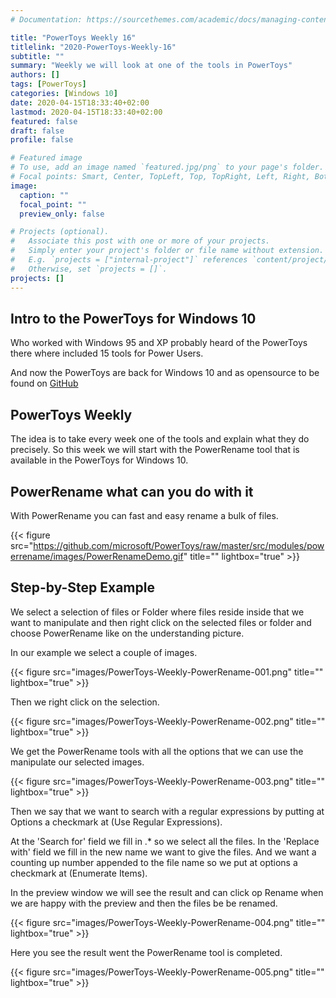 ```yaml
---
# Documentation: https://sourcethemes.com/academic/docs/managing-content/

title: "PowerToys Weekly 16"
titlelink: "2020-PowerToys-Weekly-16"
subtitle: ""
summary: "Weekly we will look at one of the tools in PowerToys"
authors: []
tags: [PowerToys]
categories: [Windows 10]
date: 2020-04-15T18:33:40+02:00
lastmod: 2020-04-15T18:33:40+02:00
featured: false
draft: false
profile: false

# Featured image
# To use, add an image named `featured.jpg/png` to your page's folder.
# Focal points: Smart, Center, TopLeft, Top, TopRight, Left, Right, BottomLeft, Bottom, BottomRight.
image:
  caption: ""
  focal_point: ""
  preview_only: false

# Projects (optional).
#   Associate this post with one or more of your projects.
#   Simply enter your project's folder or file name without extension.
#   E.g. `projects = ["internal-project"]` references `content/project/deep-learning/index.md`.
#   Otherwise, set `projects = []`.
projects: []
---
```


## Intro to the PowerToys for Windows 10

Who worked with Windows 95 and XP probably heard of the PowerToys there where included 15 tools for Power Users.

And now the PowerToys are back for Windows 10 and as opensource to be found on [GitHub](https://github.com/microsoft/PowerToys)

## PowerToys Weekly

The idea is to take every week one of the tools and explain what they do precisely. So this week we will start with the PowerRename tool that is available in the PowerToys for Windows 10.

## PowerRename what can you do with it

With PowerRename you can fast and easy rename a bulk of files.

{{< figure src="https://github.com/microsoft/PowerToys/raw/master/src/modules/powerrename/images/PowerRenameDemo.gif" title="" lightbox="true" >}}

## Step-by-Step Example

We select a selection of files or Folder where files reside inside that we want to manipulate and then right click on the selected files or folder and choose PowerRename like on the understanding picture.

In our example we select a couple of images.

{{< figure src="images/PowerToys-Weekly-PowerRename-001.png" title="" lightbox="true" >}}

Then we right click on the selection.

{{< figure src="images/PowerToys-Weekly-PowerRename-002.png" title="" lightbox="true" >}}

We get the PowerRename tools with all the options that we can use the manipulate our selected images.

{{< figure src="images/PowerToys-Weekly-PowerRename-003.png" title="" lightbox="true" >}}

Then we say that we want to search with a regular expressions by putting at Options a checkmark at (Use Regular Expressions).

At the 'Search for' field we fill in .* so we select all the files. In the 'Replace with' field we fill in the new name we want to give the files. And we want a counting up number appended to the file name so we put at options a checkmark at (Enumerate Items).

In the preview window we will see the result and can click op Rename when we are happy with the preview and then the files be be renamed.

{{< figure src="images/PowerToys-Weekly-PowerRename-004.png" title="" lightbox="true" >}}

Here you see the result went the PowerRename tool is completed.

{{< figure src="images/PowerToys-Weekly-PowerRename-005.png" title="" lightbox="true" >}}
